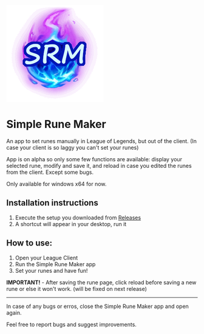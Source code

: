 ![app icon](./display.png)
# Simple Rune Maker
An app to set runes manually in League of Legends, but out of the client. (In case your client is so laggy you can't set your runes)

App is on alpha so only some few functions are available: display your selected rune, modify and save it, and reload in case you edited the runes from the client.
Except some bugs.

Only available for windows x64 for now.

## Installation instructions
1. Execute the setup you downloaded from [Releases](https://github.com/IzaakSantana/simple-rune-maker/releases)
2. A shortcut will appear in your desktop, run it

## How to use:
1. Open your League Client
2. Run the Simple Rune Maker app
3. Set your runes and have fun!

**IMPORTANT!** - After saving the rune page, click reload before saving a new rune or else it won't work. (will be fixed on next release)

---

In case of any bugs or erros, close the Simple Rune Maker app and open again.

Feel free to report bugs and suggest improvements.

